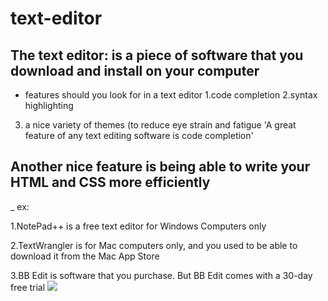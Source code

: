 # text-editor
 ## The text editor: is a piece of software that you download and install on your computer
- features should you look for in a text editor
1.code completion
2.syntax highlighting
3. a nice variety of themes (to reduce eye strain and fatigue
'A great feature of any text editing software is code completion'
## Another nice feature is being able to write your HTML and CSS more efficiently
_ ex:

1.NotePad++ is a free text editor for Windows Computers only

2.TextWrangler is for Mac computers only, and you used to be able to download it from the Mac App Store

3.BB Edit is software that you purchase. But BB Edit comes with a 30-day free trial
![]( http://www.barebones.com/images/bbedit/screenshot-main.png)
